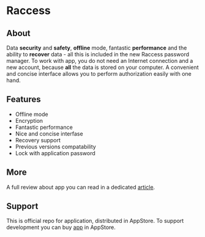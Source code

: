 # Raccess

## About

Data **security** and **safety**, **offline** mode, fantastic **performance** and the ability to **recover** data - all this is included in the new Raccess password manager. To work with app, you do not need an Internet connection and a new account, because **all** the data is stored on your computer. A convenient and concise interface allows you to perform authorization easily with one hand.

## Features

- Offline mode
- Encryption
- Fantastic performance
- Nice and concise interfase
- Recovery support
- Previous versions compatability
- Lock with application password

## More

A full review about app you can read in a dedicated [article](https://habr.com/ru/articles/743556/).

## Support

This is official repo for application, distributed in AppStore. To support development you can buy [app]() in AppStore.